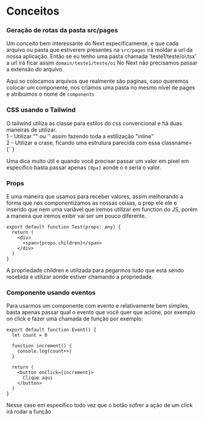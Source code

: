 
# Conceitos

### Geração de rotas da pasta src/pages
Um conceito bem interessante do Next especificamente, e que cada arquivo ou pasta que estiverem presentes na `src/pages` irá moldar a url da nossa aplicação. Então se eu tenho uma pasta chamada 'teste1/teste/oi.tsx' a url irá ficar assim `domain/teste1/teste/oi` No Next não precisamos passar a extensão do arquivo.

Aqui so colocamos arquivos que realmente são paginas, caso queremos colocar um componente, nos criamos uma pasta no mesmo nível de pages e atribuímos o nome de `components`

### CSS usando o Tailwind 
O tailwind utiliza as classe para estilos do css convencional e há duas maneiras de utilizar.  
1 - Utilizar "" ou '' assim fazendo toda a estilização "inline"  
2 - Utilizar a crase, ficando uma estrutura parecida com essa classname={``}  

Uma dica muito útil e quando você precisar passar um valor em pixel em especifico basta passar apenas `[0px]` aonde o `0` seria o valor.


### Props
E uma maneira que usamos para receber valores, assim melhorando a forma que nos componentizamos as nossas coisas, o prop ele ele e inserido que nem uma variável que iremos utilizar em function do JS, porém a maneira que iremos exibir vai ser um pouco diferente.

```tsx
export default function Test(props: any) {
  return (
    <div>
      <span>{props.children}</span>
    </div>
  )
}
```

A propriedade children e utilizada para pegarmos tudo que está sendo recebida e utilizar aonde estiver chamando a propriedade.

### Componente usando eventos
Para usarmos um componente com evento e relativamente bem simples, basta apenas passar qual o evento que você quer que acione, por exemplo on click e fazer uma chamada de função por exemplo:
```tsx
export default function Event() {
  let count = 0

  function increment() {
    console.log(count++)
  }

  return (
    <button onClick={increment}>
      Clique aqui
    </button>
  )
}
```
Nesse caso em especifico todo vez que o botão sofrer a ação de um click irá rodar a função 